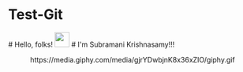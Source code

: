 # Test-Git
\# Hello, folks! <img src="https://raw.githubusercontent.com/Subramani/Subramani/master/wave.gif" width="30px">
\# I'm Subramani Krishnasamy!!!
<div id="header" align="center">
https://media.giphy.com/media/gjrYDwbjnK8x36xZIO/giphy.gif
</div>
